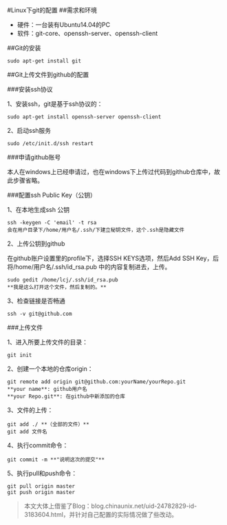 #Linux下git的配置
##需求和环境
- 硬件：一台装有Ubuntu14.04的PC
- 软件：git-core、openssh-server、openssh-client

##Git的安装
```
sudo apt-get install git
```
##Git上传文件到github的配置

###安装ssh协议

1、安装ssh，git是基于ssh协议的：
```
sudo apt-get install openssh-server openssh-client
```

2、启动ssh服务
```
sudo /etc/init.d/ssh restart
```
###申请github账号

本人在windows上已经申请过，也在windows下上传过代码到github仓库中，故此步骤省略。

###配置ssh Public Key（公钥）

1、在本地生成ssh 公钥
```
ssh -keygen -C 'email' -t rsa
会在用户目录下/home/用户名/.ssh/下建立秘钥文件，这个.ssh是隐藏文件
```
2、上传公钥到github

在github账户设置里的profile下，选择SSH KEYS选项，然后Add SSH Key，后将/home/用户名/.ssh/id_rsa.pub 中的内容复制进去，上传。
```
sudo gedit /home/lcj/.ssh/id_rsa.pub
**我是这么打开这个文件，然后复制的。**
```
3、检查链接是否畅通
```
ssh -v git@github.com
```
###上传文件

1、进入所要上传文件的目录：
```
git init
```

2、创建一个本地的仓库origin：
```
git remote add origin git@github.com:yourName/yourRepo.git
**your name**: github用户名
**your Repo.git**: 在github中新添加的仓库
```
3、文件的上传：
```
git add ./ **（全部的文件）**
git add 文件名
```
4、执行commit命令：
```
git commit -m **"说明这次的提交"**
```
5、执行pull和push命令：
```
git pull origin master
git push origin master
```

> 本文大体上借鉴了Blog：blog.chinaunix.net/uid-24782829-id-3183604.html，并针对自己配置的实际情况做了些改动。

